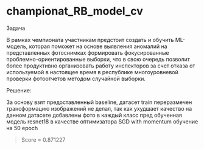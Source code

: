# championat_RB_model_cv

Задача

В рамках чемпионата участникам предстоит создать и обучить ML-модель, которая поможет на основе выявления аномалий на представленных фотоснимках формировать фокусированные проблемно-ориентированные выборки, что в свою очередь позволит более продуктивно организовать работу инспекторов за счет отказа от используемой в настоящее время в республике многоуровневой проверки фотоотчетов методом случайной выборки.

Решение:

За основу взят предоставленный baseline,
датасет train переразмечен
трансформацию изображений не делал, так как ухудшает качество на данном датасете
добавлены фото в каждый класс
пред обученная модель resnet18
в качестве оптимизатора SGD with momentum 
обучение на 50 epoch

> Score = 0.871227
> 
